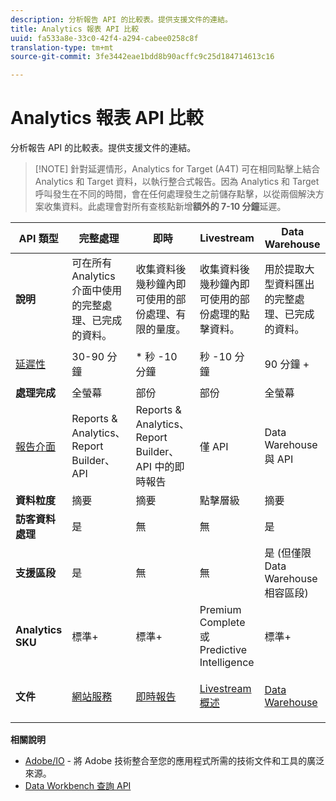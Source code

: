 ```yaml
---
description: 分析報告 API 的比較表。提供支援文件的連結。
title: Analytics 報表 API 比較
uuid: fa533a8e-33c0-42f4-a294-cabee0258c8f
translation-type: tm+mt
source-git-commit: 3fe3442eae1bdd8b90acffc9c25d184714613c16

---
```



# Analytics 報表 API 比較

分析報告 API 的比較表。提供支援文件的連結。

>[!NOTE] 針對延遲情形，Analytics for Target (A4T) 可在相同點擊上結合 Analytics 和 Target 資料，以執行整合式報告。因為 Analytics 和 Target 呼叫發生在不同的時間，會在任何處理發生之前儲存點擊，以從兩個解決方案收集資料。此處理會對所有查核點新增&#x200B;**額外的 7-10 分鐘**&#x200B;延遲。

<table id="table_7AF4FD678D494063ADF459B3CBC3EF3F"> 
 <thead> 
  <tr> 
   <th colname="col1" class="entry"> API 類型 </th> 
   <th colname="col2" class="entry"> 完整處理 </th> 
   <th colname="col3" class="entry"> 即時 </th> 
   <th colname="col4" class="entry"> Livestream </th> 
   <th colname="col5" class="entry"> Data Warehouse </th> 
  </tr> 
 </thead>
 <tbody> 
  <tr> 
   <td colname="col1"> <b>說明</b> </td> 
   <td colname="col2"> 可在所有 Analytics 介面中使用的完整處理、已完成的資料。 </td> 
   <td colname="col3"> 收集資料後幾秒鐘內即可使用的部份處理、有限的量度。 </td> 
   <td colname="col4"> 收集資料後幾秒鐘內即可使用的部份處理的點擊資料。 </td> 
   <td colname="col5"> 用於提取大型資料匯出的完整處理、已完成的資料。 </td> 
  </tr> 
  <tr> 
   <td colname="col1"> <p><a href="https://docs.adobe.com/content/help/en/analytics/technotes/latency.html"  > 延遲性</a> </p> </td> 
   <td colname="col2"> 30-90 分鐘 </td> 
   <td colname="col3"> * 秒 -10 分鐘 </td> 
   <td colname="col4"> 秒 -10 分鐘 </td> 
   <td colname="col5"> 90 分鐘 + </td> 
  </tr> 
  <tr> 
   <td colname="col1"> <b>處理完成</b> </td> 
   <td colname="col2"> 全螢幕 </td> 
   <td colname="col3"> 部份 </td> 
   <td colname="col4"> 部份 </td> 
   <td colname="col5"> 全螢幕 </td> 
  </tr> 
  <tr> 
   <td colname="col1"> <a href="https://docs.adobe.com/content/help/zh-Hant/analytics/landing/home.html"  > 報告介面</a> </td> 
   <td colname="col2"> Reports &amp; Analytics、Report Builder、API </td> 
   <td colname="col3"> Reports &amp; Analytics、Report Builder、API 中的即時報告 </td> 
   <td colname="col4"> 僅 API </td> 
   <td colname="col5"> Data Warehouse 與 API </td> 
  </tr> 
  <tr> 
   <td colname="col1"> <b>資料粒度</b> </td> 
   <td colname="col2"> 摘要 </td> 
   <td colname="col3"> 摘要 </td> 
   <td colname="col4"> 點擊層級 </td> 
   <td colname="col5"> 摘要 </td> 
  </tr> 
  <tr> 
   <td colname="col1"> <b>訪客資料處理</b> </td> 
   <td colname="col2"> 是 </td> 
   <td colname="col3"> 無 </td> 
   <td colname="col4"> 無 </td> 
   <td colname="col5"> 是 </td> 
  </tr> 
  <tr> 
   <td colname="col1"> <b>支援區段</b> </td> 
   <td colname="col2"> 是 </td> 
   <td colname="col3"> 無 </td> 
   <td colname="col4"> 無 </td> 
   <td colname="col5"> 是 (但僅限 Data Warehouse 相容區段) </td> 
  </tr> 
  <tr> 
   <td colname="col1"> <b>Analytics SKU</b> </td> 
   <td colname="col2"> 標準+ </td> 
   <td colname="col3"> 標準+ </td> 
   <td colname="col4"> Premium Complete 或 Predictive Intelligence </td> 
   <td colname="col5"> 標準+ </td> 
  </tr> 
  <tr> 
   <td colname="col1"> <b>文件</b> </td> 
   <td colname="col2"> <p> <a href="https://marketing.adobe.com/developer/documentation/analytics-reporting-1-4/get-started%E2%80%8B"  > 網站服務</a> </p> </td> 
   <td colname="col3"> <p> <a href="https://marketing.adobe.com/developer/documentation/analytics-reporting-1-4/real-time"  > 即時報告</a> </p> </td> 
   <td colname="col4"> <p> <a href="https://marketing.adobe.com/developer/documentation/analytics-live-stream/overview-1%E2%80%8B"  > Livestream 概述</a> </p> </td> 
   <td colname="col5"> <p><a href="https://docs.adobe.com/content/help/zh-Hant/analytics/export/data-warehouse/data-warehouse.html"  > Data Warehouse</a> </p> </td> 
  </tr> 
 </tbody> 
</table>

**相關說明**

* [Adobe/IO](https://www.adobe.io/) - 將 Adobe 技術整合至您的應用程式所需的技術文件和工具的廣泛來源。
* [Data Workbench 查詢 API](https://marketing.adobe.com/developer/documentation/data-workbench-query-api/c-ins-qry-api)

